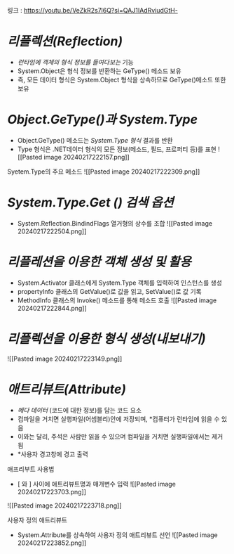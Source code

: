 링크 : https://youtu.be/VeZkR2s7l6Q?si=QAJ1IAdRviudGtH-


# *리플렉션(Reflection)*
- *런타임에 객체의 형식 정보를 들여다보는* 기능
- System.Object은 형식 정보를 반환하는 GeType() 메소드 보유
- 즉, 모든 데이터 형식은 System.Object 형식을 상속하므로 GeType()메소드 또한 보유


# *Object.GeType()과 System.Type*
- Object.GeType() 메소드는 *System.Type 형식* 결과를 반환
- Type 형식은 .NET데이터 형식의 모든 정보(메소드, 필드, 프로퍼티 등)를 표현
![[Pasted image 20240217222157.png]]

Syetem.Type의 주요 메소드
![[Pasted image 20240217222309.png]]


# *System.Type.Get   () 검색 옵션*
- System.Reflection.BindindFlags 열거형의 상수를 조합
![[Pasted image 20240217222504.png]]


# *리플레션을 이용한 객체 생성 및 활용*
- System.Activator 클래스에게 System.Type 객체를 입력하여 인스턴스를 생성
- propertyInfo 클래스의 GetValue()로 값을 읽고, SetValue()로 값 기록
- MethodInfo 클래스의 Invoke() 메소드를 통해 메소드 호출
![[Pasted image 20240217222844.png]]


# *리플렉션을 이용한 형식 생성(내보내기)*
![[Pasted image 20240217223149.png]]


# *애트리뷰트(Attribute)*
- *메다 데이터* (코드에 대한 정보)를 담는 코드 요소
- 컴파일을 거치면 실행파일(어셈블리)안에 저장되며, *컴퓨터가 런타임에 읽을 수 있음
- 이와는 달리, 주석은 사람만 읽을 수 있으며 컴파일을 거치면 실행파일에서는 제거됨
- *사용자 경고창에 경고 출력

애프리부트 사용법
- [ 와 ] 사이에 애트리뷰트명과 매개변수 입력
![[Pasted image 20240217223703.png]]

![[Pasted image 20240217223718.png]]


사용자 정의 애트리뷰트
- System.Attribute를 상속하여 사용자 정의 애트리뷰트 선언
![[Pasted image 20240217223852.png]]
